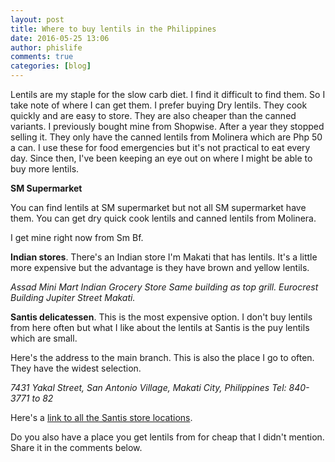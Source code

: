 ```yaml
---
layout: post
title: Where to buy lentils in the Philippines
date: 2016-05-25 13:06
author: phislife
comments: true
categories: [blog]
---
```

Lentils are my staple for the slow carb diet. I find it difficult to find them. So I take note of where I can get them. I prefer buying Dry lentils. They cook quickly and are easy to store. They are also cheaper than the canned variants. I previously bought mine from Shopwise. After a year they stopped selling it. They only have the canned lentils from Molinera which are Php 50 a can. I use these for food emergencies but it's not practical to eat every day. Since then, I've been keeping an eye out on where I might be able to buy more lentils.

<strong>SM Supermarket</strong>

You can find lentils at SM supermarket but not all SM supermarket have them.
You can get dry quick cook lentils and canned lentils from Molinera.

I get mine right now from Sm Bf.

<strong>Indian stores</strong>. There's an Indian store I'm Makati that has lentils. It's a little more expensive but the advantage is they have brown and yellow lentils.

<em>Assad Mini Mart Indian Grocery Store </em>
<em>Same building as top grill. Eurocrest Building Jupiter Street Makati.</em>

<strong>Santis delicatessen</strong>. This is the most expensive option. I don't buy lentils from here often but what I like about the lentils at Santis is the puy lentils which are small.

Here's the address to the main branch. This is also the place I go to often. They have the widest selection.

<em>7431 Yakal Street, San Antonio Village, Makati City, Philippines </em>
<em>Tel: 840-3771 to 82</em>

Here's a <a href="http://www.werdenberg.com/santis/store.html">link to all the Santis store locations</a>.

Do you also have a place you get lentils from for cheap that I didn't mention. Share it in the comments below.
